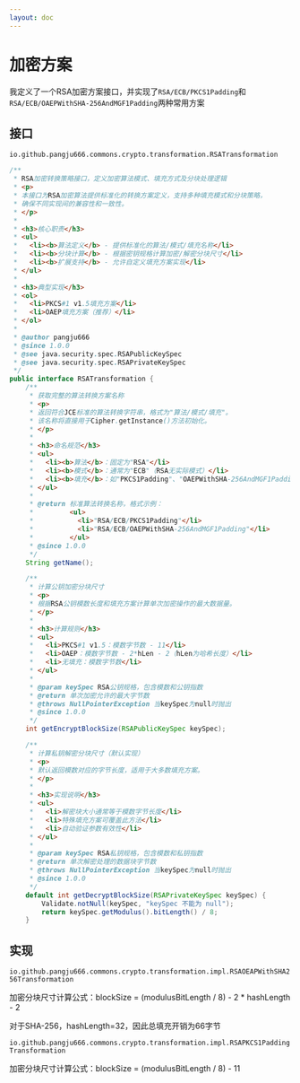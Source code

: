 ```yaml
---
layout: doc
---
```


# 加密方案
我定义了一个RSA加密方案接口，并实现了`RSA/ECB/PKCS1Padding`和`RSA/ECB/OAEPWithSHA-256AndMGF1Padding`两种常用方案

## 接口
`io.github.pangju666.commons.crypto.transformation.RSATransformation`

```java
/**
 * RSA加密转换策略接口，定义加密算法模式、填充方式及分块处理逻辑
 * <p>
 * 本接口为RSA加密算法提供标准化的转换方案定义，支持多种填充模式和分块策略，
 * 确保不同实现间的兼容性和一致性。
 * </p>
 *
 * <h3>核心职责</h3>
 * <ul>
 *   <li><b>算法定义</b> - 提供标准化的算法/模式/填充名称</li>
 *   <li><b>分块计算</b> - 根据密钥规格计算加密/解密分块尺寸</li>
 *   <li><b>扩展支持</b> - 允许自定义填充方案实现</li>
 * </ul>
 *
 * <h3>典型实现</h3>
 * <ol>
 *   <li>PKCS#1 v1.5填充方案</li>
 *   <li>OAEP填充方案（推荐）</li>
 * </ol>
 *
 * @author pangju666
 * @since 1.0.0
 * @see java.security.spec.RSAPublicKeySpec
 * @see java.security.spec.RSAPrivateKeySpec
 */
public interface RSATransformation {
	/**
	 * 获取完整的算法转换方案名称
	 * <p>
	 * 返回符合JCE标准的算法转换字符串，格式为"算法/模式/填充"。
	 * 该名称将直接用于Cipher.getInstance()方法初始化。
	 * </p>
	 *
	 * <h3>命名规范</h3>
	 * <ul>
	 *   <li><b>算法</b>：固定为"RSA"</li>
	 *   <li><b>模式</b>：通常为"ECB"（RSA无实际模式）</li>
	 *   <li><b>填充</b>：如"PKCS1Padding"、"OAEPWithSHA-256AndMGF1Padding"</li>
	 * </ul>
	 *
	 * @return 标准算法转换名称，格式示例：
	 *         <ul>
	 *           <li>"RSA/ECB/PKCS1Padding"</li>
	 *           <li>"RSA/ECB/OAEPWithSHA-256AndMGF1Padding"</li>
	 *         </ul>
	 * @since 1.0.0
	 */
	String getName();

	/**
	 * 计算公钥加密分块尺寸
	 * <p>
	 * 根据RSA公钥模数长度和填充方案计算单次加密操作的最大数据量。
	 * </p>
	 *
	 * <h3>计算规则</h3>
	 * <ul>
	 *   <li>PKCS#1 v1.5：模数字节数 - 11</li>
	 *   <li>OAEP：模数字节数 - 2*hLen - 2（hLen为哈希长度）</li>
	 *   <li>无填充：模数字节数</li>
	 * </ul>
	 *
	 * @param keySpec RSA公钥规格，包含模数和公钥指数
	 * @return 单次加密允许的最大字节数
	 * @throws NullPointerException 当keySpec为null时抛出
	 * @since 1.0.0
	 */
	int getEncryptBlockSize(RSAPublicKeySpec keySpec);

	/**
	 * 计算私钥解密分块尺寸（默认实现）
	 * <p>
	 * 默认返回模数对应的字节长度，适用于大多数填充方案。
	 * </p>
	 *
	 * <h3>实现说明</h3>
	 * <ul>
	 *   <li>解密块大小通常等于模数字节长度</li>
	 *   <li>特殊填充方案可覆盖此方法</li>
	 *   <li>自动验证参数有效性</li>
	 * </ul>
	 *
	 * @param keySpec RSA私钥规格，包含模数和私钥指数
	 * @return 单次解密处理的数据块字节数
	 * @throws NullPointerException 当keySpec为null时抛出
	 * @since 1.0.0
	 */
	default int getDecryptBlockSize(RSAPrivateKeySpec keySpec) {
		Validate.notNull(keySpec, "keySpec 不能为 null");
		return keySpec.getModulus().bitLength() / 8;
	}
```

## 实现
`io.github.pangju666.commons.crypto.transformation.impl.RSAOEAPWithSHA256Transformation`

加密分块尺寸计算公式：blockSize = (modulusBitLength / 8) - 2 * hashLength - 2

对于SHA-256，hashLength=32，因此总填充开销为66字节

`io.github.pangju666.commons.crypto.transformation.impl.RSAPKCS1PaddingTransformation`

加密分块尺寸计算公式：blockSize = (modulusBitLength / 8) - 11
